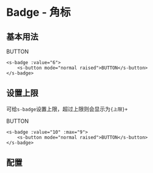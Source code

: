 # Badge - 角标

## 基本用法

<div class="demo">
    <s-badge :value="6">
        <s-button mode="normal raised">BUTTON</s-button>
    </s-badge>
</div>

```
<s-badge :value="6">
    <s-button mode="normal raised">BUTTON</s-button>
</s-badge>
```

## 设置上限
可给`s-badge`设置上限，超过上限则会显示为`{上限}+`
<div class="demo">
    <s-badge :value="10" :max="9">
        <s-button mode="normal raised">BUTTON</s-button>
    </s-badge>
</div>

```
<s-badge :value="10" :max="9">
    <s-button mode="normal raised">BUTTON</s-button>
</s-badge>
```

## 配置
<div class="demo">
    <s-table
        :columns="[{
            key: 'argument',
            head: '参数'
        }, {
            key: 'type',
            head: '类型'
        }, {
            key: 'optional',
            head: '可选值'
        }, {
            key: 'default',
            head: '默认值'
        }, {
            key: 'introduction',
            head: '说明'
        }]"
        :rows="[{
            argument: 'value',
            type: 'Number',
            optional: '-',
            default: '-',
            introduction: '角标上的数值'
        }, {
            argument: 'max',
            type: 'Number',
            optional: '-',
            default: '-',
            introduction: '数值上限，超过会显示为: 上限+'
        }, {
            argument: 'is-dot',
            type: 'Boolean',
            optional: '-',
            default: 'false',
            introduction: '是否仅将角标显示为一个小红点，而不显示具体数值'
        }, {
            argument: 'hidden',
            type: 'Boolean',
            optional: '-',
            default: 'false',
            introduction: '是否隐藏角标'
        }]">
    </s-table>
</div>




